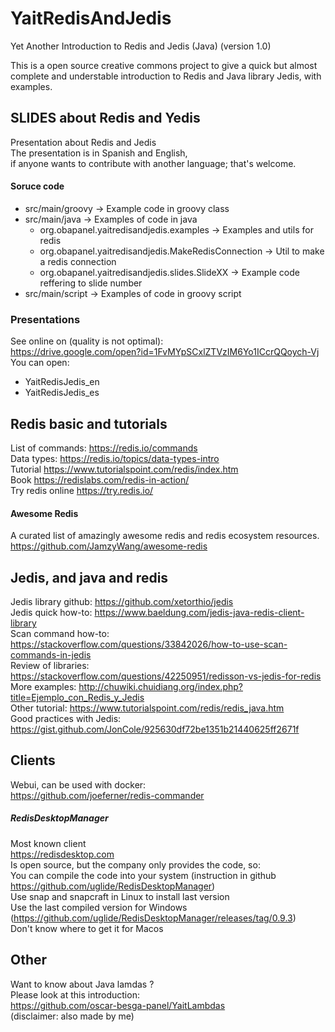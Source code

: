 # YaitRedisAndJedis
Yet Another Introduction to Redis and Jedis (Java)
(version 1.0)


This is a open source creative commons project to give a quick but almost complete and understable introduction to Redis and Java library Jedis, with examples.

## SLIDES about Redis and Yedis

Presentation about Redis and Jedis  
The presentation is in Spanish and English,  
if anyone wants to contribute with another language; that's welcome.

#### Soruce code

- src/main/groovy -> Example code in groovy class
- src/main/java -> Examples of code in java
  - org.obapanel.yaitredisandjedis.examples -> Examples and utils for redis
  - org.obapanel.yaitredisandjedis.MakeRedisConnection -> Util to make a redis connection
  - org.obapanel.yaitredisandjedis.slides.SlideXX -> Example code reffering to slide number
- src/main/script -> Examples of code in groovy script

### Presentations

See online on (quality is not optimal):  
https://drive.google.com/open?id=1FvMYpSCxlZTVzIM6Yo1ICcrQQoych-Vj  
You can open:
- YaitRedisJedis_en
- YaitRedisJedis_es


## Redis basic and tutorials
  
List of commands: https://redis.io/commands  
Data types: https://redis.io/topics/data-types-intro  
Tutorial https://www.tutorialspoint.com/redis/index.htm   
Book https://redislabs.com/redis-in-action/  
Try redis online https://try.redis.io/  

#### Awesome Redis
A curated list of amazingly awesome redis and redis ecosystem resources.     
https://github.com/JamzyWang/awesome-redis



## Jedis, and java and redis  
  
Jedis library github: https://github.com/xetorthio/jedis  
Jedis quick how-to: https://www.baeldung.com/jedis-java-redis-client-library  
Scan command how-to: https://stackoverflow.com/questions/33842026/how-to-use-scan-commands-in-jedis  
Review of libraries: https://stackoverflow.com/questions/42250951/redisson-vs-jedis-for-redis  
More examples: http://chuwiki.chuidiang.org/index.php?title=Ejemplo_con_Redis_y_Jedis  
Other tutorial: https://www.tutorialspoint.com/redis/redis_java.htm  
Good practices with Jedis: https://gist.github.com/JonCole/925630df72be1351b21440625ff2671f  


## Clients



Webui, can be used with docker:  
https://github.com/joeferner/redis-commander  
  
##### RedisDesktopManager  

Most known client  
https://redisdesktop.com  
Is open source, but the company only provides the code, so:   
You can compile the code into your system (instruction in github https://github.com/uglide/RedisDesktopManager)  
Use snap and snapcraft in Linux to install last version  
Use the last compiled version for Windows (https://github.com/uglide/RedisDesktopManager/releases/tag/0.9.3)  
Don't know where to get it for Macos    




## Other

Want to know about Java lamdas ?    
Please look at this introduction:  
https://github.com/oscar-besga-panel/YaitLambdas  
(disclaimer: also made by me)